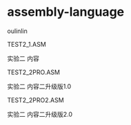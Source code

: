 # assembly-language
oulinlin

TEST2_1.ASM

实验二 内容

TEST2_2PRO.ASM

实验二 内容二升级版1.0

TEST2_2PRO2.ASM

实验二 内容二升级版2.0
